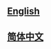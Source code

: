 ## <a href='https://mmpose.readthedocs.io/en/latest/'>English</a>

## <a href='https://mmpose.readthedocs.io/zh_CN/latest/'>简体中文</a>
